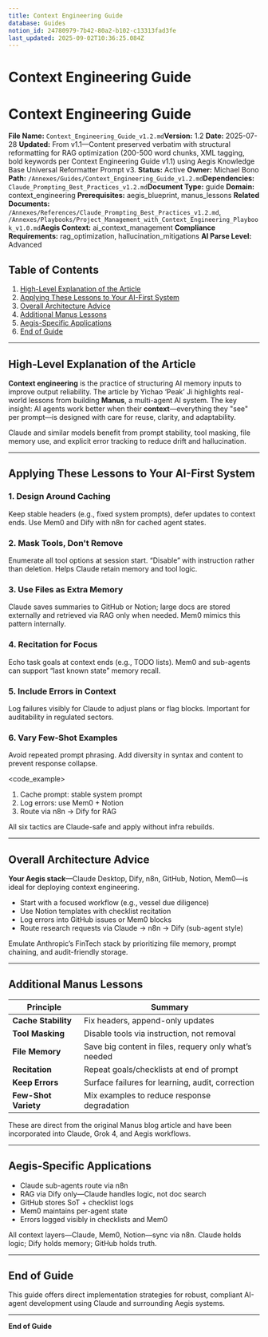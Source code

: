 ```yaml
---
title: Context Engineering Guide
database: Guides
notion_id: 24780979-7b42-80a2-b102-c13313fad3fe
last_updated: 2025-09-02T10:36:25.084Z
---
```


# Context Engineering Guide


# Context Engineering Guide


**File Name:** `Context_Engineering_Guide_v1.2.md`**Version:** 1.2
**Date:** 2025-07-28
**Updated:** From v1.1—Content preserved verbatim with structural reformatting for RAG optimization (200-500 word chunks, XML tagging, bold keywords per Context Engineering Guide v1.1) using Aegis Knowledge Base Universal Reformatter Prompt v3.
**Status:** Active
**Owner:** Michael Bono
**Path:** `/Annexes/Guides/Context_Engineering_Guide_v1.2.md`**Dependencies:** `Claude_Prompting_Best_Practices_v1.2.md`**Document Type:** guide
**Domain:** context\_engineering
**Prerequisites:** aegis\_blueprint, manus\_lessons
**Related Documents:** `/Annexes/References/Claude_Prompting_Best_Practices_v1.2.md`, `/Annexes/Playbooks/Project_Management_with_Context_Engineering_Playbook_v1.0.md`**Aegis Context:** ai\_context\_management
**Compliance Requirements:** rag\_optimization, hallucination\_mitigations
**AI Parse Level:** Advanced


## Table of Contents

1. [High-Level Explanation of the Article](https://www.notion.so/238809797b42803b963fd6dbe278f54b?v=238809797b4280a28395000c39111a49&p=247809797b4280a2b102c13313fad3fe&pm=s#high-level-explanation-of-the-article)
2. [Applying These Lessons to Your AI-First System](https://www.notion.so/238809797b42803b963fd6dbe278f54b?v=238809797b4280a28395000c39111a49&p=247809797b4280a2b102c13313fad3fe&pm=s#applying-these-lessons-to-your-ai-first-system)
3. [Overall Architecture Advice](https://www.notion.so/238809797b42803b963fd6dbe278f54b?v=238809797b4280a28395000c39111a49&p=247809797b4280a2b102c13313fad3fe&pm=s#overall-architecture-advice)
4. [Additional Manus Lessons](https://www.notion.so/238809797b42803b963fd6dbe278f54b?v=238809797b4280a28395000c39111a49&p=247809797b4280a2b102c13313fad3fe&pm=s#additional-manus-lessons)
5. [Aegis-Specific Applications](https://www.notion.so/238809797b42803b963fd6dbe278f54b?v=238809797b4280a28395000c39111a49&p=247809797b4280a2b102c13313fad3fe&pm=s#aegis-specific-applications)
6. [End of Guide](https://www.notion.so/238809797b42803b963fd6dbe278f54b?v=238809797b4280a28395000c39111a49&p=247809797b4280a2b102c13313fad3fe&pm=s#end-of-guide)

---


## High-Level Explanation of the Article


**Context engineering** is the practice of structuring AI memory inputs to improve output reliability. The article by Yichao ‘Peak’ Ji highlights real-world lessons from building **Manus**, a multi-agent AI system. The key insight: AI agents work better when their **context**—everything they "see" per prompt—is designed with care for reuse, clarity, and adaptability.


<important>


Claude and similar models benefit from prompt stability, tool masking, file memory use, and explicit error tracking to reduce drift and hallucination.


</important>


---


## Applying These Lessons to Your AI-First System


### 1. **Design Around Caching**


Keep stable headers (e.g., fixed system prompts), defer updates to context ends. Use Mem0 and Dify with n8n for cached agent states.


### 2. **Mask Tools, Don't Remove**


Enumerate all tool options at session start. “Disable” with instruction rather than deletion. Helps Claude retain memory and tool logic.


### 3. **Use Files as Extra Memory**


Claude saves summaries to GitHub or Notion; large docs are stored externally and retrieved via RAG only when needed. Mem0 mimics this pattern internally.


### 4. **Recitation for Focus**


Echo task goals at context ends (e.g., TODO lists). Mem0 and sub-agents can support “last known state” memory recall.


### 5. **Include Errors in Context**


Log failures visibly for Claude to adjust plans or flag blocks. Important for auditability in regulated sectors.


### 6. **Vary Few-Shot Examples**


Avoid repeated prompt phrasing. Add diversity in syntax and content to prevent response collapse.


\<code\_example>


<instructions>

1. Cache prompt: stable system prompt
2. Log errors: use Mem0 + Notion
3. Route via n8n → Dify for RAG
</instructions>
</code_example>

<thinking>


All six tactics are Claude-safe and apply without infra rebuilds.


</thinking>


---


## Overall Architecture Advice


**Your Aegis stack**—Claude Desktop, Dify, n8n, GitHub, Notion, Mem0—is ideal for deploying context engineering.

- Start with a focused workflow (e.g., vessel due diligence)
- Use Notion templates with checklist recitation
- Log errors into GitHub issues or Mem0 blocks
- Route research requests via Claude → n8n → Dify (sub-agent style)

<answer>


Emulate Anthropic’s FinTech stack by prioritizing file memory, prompt chaining, and audit-friendly storage.


</answer>


---


## Additional Manus Lessons


| Principle            | Summary                                               |
| -------------------- | ----------------------------------------------------- |
| **Cache Stability**  | Fix headers, append-only updates                      |
| **Tool Masking**     | Disable tools via instruction, not removal            |
| **File Memory**      | Save big content in files, requery only what’s needed |
| **Recitation**       | Repeat goals/checklists at end of prompt              |
| **Keep Errors**      | Surface failures for learning, audit, correction      |
| **Few-Shot Variety** | Mix examples to reduce response degradation           |


<important>


These are direct from the original Manus blog article and have been incorporated into Claude, Grok 4, and Aegis workflows.


</important>


---


## Aegis-Specific Applications

- Claude sub-agents route via n8n
- RAG via Dify only—Claude handles logic, not doc search
- GitHub stores SoT + checklist logs
- Mem0 maintains per-agent state
- Errors logged visibly in checklists and Mem0

<context>


All context layers—Claude, Mem0, Notion—sync via n8n. Claude holds logic; Dify holds memory; GitHub holds truth.


</context>


---


## End of Guide


This guide offers direct implementation strategies for robust, compliant AI-agent development using Claude and surrounding Aegis systems.


---


**End of Guide**

